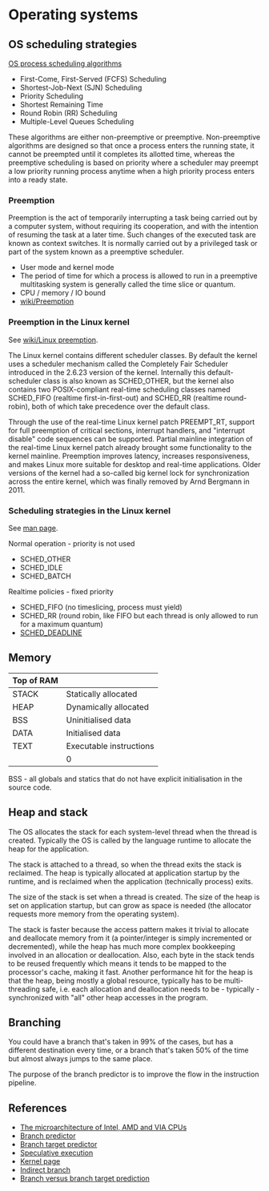 # Operating systems

## OS scheduling strategies
[OS process scheduling algorithms](https://www.tutorialspoint.com/operating_system/os_process_scheduling_algorithms.htm)

- First-Come, First-Served (FCFS) Scheduling
- Shortest-Job-Next (SJN) Scheduling
- Priority Scheduling
- Shortest Remaining Time
- Round Robin (RR) Scheduling
- Multiple-Level Queues Scheduling

These algorithms are either non-preemptive or preemptive. Non-preemptive algorithms are designed so that once a process enters the running state, it cannot be preempted until it completes its allotted time, whereas the preemptive scheduling is based on priority where a scheduler may preempt a low priority running process anytime when a high priority process enters into a ready state.

### Preemption
Preemption is the act of temporarily interrupting a task being carried out by a computer system, without requiring its cooperation, and with the intention of resuming the task at a later time. Such changes of the executed task are known as context switches. It is normally carried out by a privileged task or part of the system known as a preemptive scheduler.

- User mode and kernel mode
- The period of time for which a process is allowed to run in a preemptive multitasking system is generally called the time slice or quantum.
- CPU / memory / IO bound
- [wiki/Preemption](https://en.wikipedia.org/wiki/Preemption_(computing))

### Preemption in the Linux kernel
See [wiki/Linux preemption](https://en.wikipedia.org/wiki/Linux_kernel#Preemption).

The Linux kernel contains different scheduler classes. By default the kernel uses a scheduler mechanism called the Completely Fair Scheduler introduced in the 2.6.23 version of the kernel. Internally this default-scheduler class is also known as SCHED_OTHER, but the kernel also contains two POSIX-compliant real-time scheduling classes named SCHED_FIFO (realtime first-in-first-out) and SCHED_RR (realtime round-robin), both of which take precedence over the default class.

Through the use of the real-time Linux kernel patch PREEMPT_RT, support for full preemption of critical sections, interrupt handlers, and "interrupt disable" code sequences can be supported. Partial mainline integration of the real-time Linux kernel patch already brought some functionality to the kernel mainline. Preemption improves latency, increases responsiveness, and makes Linux more suitable for desktop and real-time applications. Older versions of the kernel had a so-called big kernel lock for synchronization across the entire kernel, which was finally removed by Arnd Bergmann in 2011.

### Scheduling strategies in the Linux kernel
See [man page](http://man7.org/linux/man-pages/man7/sched.7.html).

Normal operation - priority is not used

- SCHED_OTHER
- SCHED_IDLE
- SCHED_BATCH

Realtime policies - fixed priority

- SCHED_FIFO (no timeslicing, process must yield)
- SCHED_RR (round robin, like FIFO but each thread is only allowed to run for a maximum quantum)
- [SCHED_DEADLINE](https://en.wikipedia.org/wiki/Earliest_deadline_first_scheduling)

## Memory
| Top of RAM | |
| ---------- | ----------------------- |
| STACK | Statically allocated |
| HEAP | Dynamically allocated |
| BSS | Uninitialised data |
| DATA | Initialised data |
| TEXT | Executable instructions |
| | 0 |

BSS - all globals and statics that do not have explicit initialisation in the source code.

## Heap and stack
The OS allocates the stack for each system-level thread when the thread is created. Typically the OS is called by the language runtime to allocate the heap for the application.

The stack is attached to a thread, so when the thread exits the stack is reclaimed. The heap is typically allocated at application startup by the runtime, and is reclaimed when the application (technically process) exits.

The size of the stack is set when a thread is created. The size of the heap is set on application startup, but can grow as space is needed (the allocator requests more memory from the operating system).

The stack is faster because the access pattern makes it trivial to allocate and deallocate memory from it (a pointer/integer is simply incremented or decremented), while the heap has much more complex bookkeeping involved in an allocation or deallocation. Also, each byte in the stack tends to be reused frequently which means it tends to be mapped to the processor's cache, making it fast. Another performance hit for the heap is that the heap, being mostly a global resource, typically has to be multi-threading safe, i.e. each allocation and deallocation needs to be - typically - synchronized with "all" other heap accesses in the program.

## Branching
You could have a branch that's taken in 99% of the cases, but has a different destination every time, or a branch that's taken 50% of the time but almost always jumps to the same place.

The purpose of the branch predictor is to improve the flow in the instruction pipeline.

## References
- [The microarchitecture of Intel, AMD and VIA CPUs](https://www.agner.org/optimize/microarchitecture.pdf)
- [Branch predictor](https://en.wikipedia.org/wiki/Branch_predictor)
- [Branch target predictor](https://en.wikipedia.org/wiki/Branch_target_predictor)
- [Speculative execution](https://en.wikipedia.org/wiki/Speculative_execution)
- [Kernel page](https://en.wikipedia.org/wiki/Kernel_page)
- [Indirect branch](https://en.wikipedia.org/wiki/Indirect_branch)
- [Branch versus branch target prediction](https://stackoverflow.com/questions/22508211/branch-target-prediction-vs-branch-prediction)

